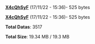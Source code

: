 [**X4cQhSyF**](/data/X4cQhSyF.txt) (17/11/22 - 15:36)- 525 bytes

[**X4cQhSyF**](/data/X4cQhSyF.txt) (17/11/22 - 15:36)- 525 bytes

**Total Datas**: 3517

**Total Size**: 19.34 MB / 19.3 MB